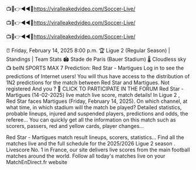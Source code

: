 📺📱👉◄◄🔴https://viralleakedvideo.com/Soccer-Live/

📺📱👉◄◄🔴https://viralleakedvideo.com/Soccer-Live/

📺📱👉◄◄🔴https://viralleakedvideo.com/Soccer-Live/

⏰ Friday, February 14, 2025 8:00 p.m.
🏆 Ligue 2 (Regular Season) | Standings | Team Stats
🏟 Stade de Paris (Bauer Stadium)
🌡 Cloudless sky
📺 beIN SPORTS MAX 7
Prediction: Red Star - Martigues
Log in to see the predictions of Internet users! You will thus have access to the distribution of 1N2 predictions for the match between Red Star and Martigues.
Not registered And you ?
📝 CLICK TO PARTICIPATE IN THE FORUM
Red Star - Martigues (14-02-2025) live match live score, match details!
In Ligue 2 , Red Star faces Martigues (Friday, February 14, 2025). On which channel, at what time, in which stadium will the match be played? Detailed statistics, probable lineups, injured and suspended players, predictions and odds, the referee... You can quickly get all the information on this match such as scorers, passers, red and yellow cards, player changes...

Red Star - Martigues match result lineups, scorers, statistics... Find all the matches live and the full schedule for the 2025/2026 Ligue 2 season . Livescore No. 1 in France, our site delivers live scores from the main football matches around the world. Follow all today's matches live on your MatchEnDirect.fr website
